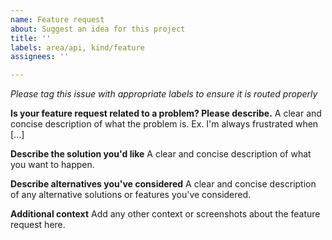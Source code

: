 ```yaml
---
name: Feature request
about: Suggest an idea for this project
title: ''
labels: area/api, kind/feature
assignees: ''

---
```


*Please tag this issue with appropriate labels to ensure it is routed properly*

**Is your feature request related to a problem? Please describe.**
A clear and concise description of what the problem is. Ex. I'm always frustrated when [...]

**Describe the solution you'd like**
A clear and concise description of what you want to happen.

**Describe alternatives you've considered**
A clear and concise description of any alternative solutions or features you've considered.

**Additional context**
Add any other context or screenshots about the feature request here.
